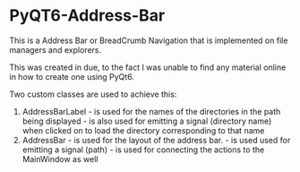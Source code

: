 # PyQT6-Address-Bar


This is a Address Bar or BreadCrumb Navigation that is implemented on file managers and explorers.

This was created in due, to the fact I was unable to find any material online in how to create one using PyQt6.

Two custom classes are used to achieve this:
  1. AddressBarLabel
    - is used for the names of the directories in the path being displayed
    - is also used for emitting a signal (directory name) when clicked on to load the directory corresponding to that name
  2. AddressBar
    - is used for the layout of the address bar.
    - is used used for emitting a signal (path)
    - is used for connecting the actions to the MainWindow as well 

